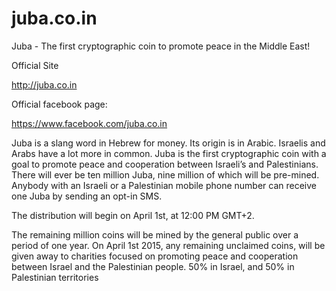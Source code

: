 juba.co.in
===========
Juba - The first cryptographic coin to promote peace in the Middle East!

Official Site

http://juba.co.in

Official facebook page:

https://www.facebook.com/juba.co.in

Juba is a slang word in Hebrew for money. Its origin is in Arabic. Israelis and Arabs have a lot more in common. Juba is the first cryptographic coin with a goal to promote peace and cooperation between Israeli’s and Palestinians. There will ever be ten million Juba, nine million of which will be pre-mined. Anybody with an Israeli or a Palestinian mobile phone number can receive one Juba by sending an opt-in SMS.

The distribution will begin on April 1st, at 12:00 PM GMT+2.

The remaining million coins will be mined by the general public over a period of one year. On April 1st 2015, any remaining unclaimed coins, will be given away to charities focused on promoting peace and cooperation between Israel and the Palestinian people. 50% in Israel, and 50% in Palestinian territories
